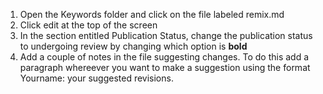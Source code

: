 1. Open the Keywords folder and click on the file labeled remix.md  
2. Click edit at the top of the screen  
3. In the section entitled Publication Status, change the publication status to undergoing review by changing which option is **bold**
4. Add a couple of notes in the file suggesting changes. To do this add a paragraph whereever you want to make a suggestion using the format Yourname: your suggested revisions.
